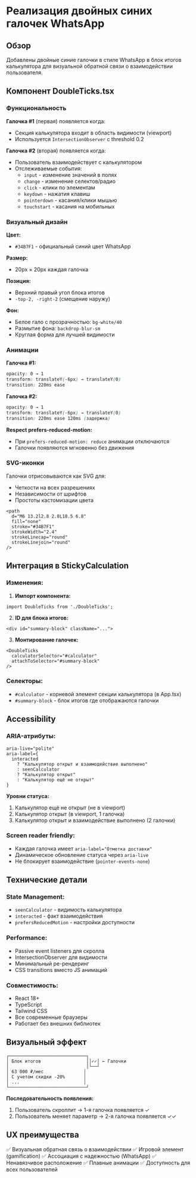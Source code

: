 # Реализация двойных синих галочек WhatsApp

## Обзор

Добавлены двойные синие галочки в стиле WhatsApp в блок итогов калькулятора для визуальной обратной связи о взаимодействии пользователя.

## Компонент DoubleTicks.tsx

### Функциональность

**Галочка #1** (первая) появляется когда:
- Секция калькулятора входит в область видимости (viewport)
- Используется `IntersectionObserver` с threshold 0.2

**Галочка #2** (вторая) появляется когда:
- Пользователь взаимодействует с калькулятором
- Отслеживаемые события:
  - `input` - изменение значений в полях
  - `change` - изменение селектов/радио
  - `click` - клики по элементам
  - `keydown` - нажатия клавиш
  - `pointerdown` - касания/клики мышью
  - `touchstart` - касания на мобильных

### Визуальный дизайн

**Цвет:**
- `#34B7F1` - официальный синий цвет WhatsApp

**Размер:**
- 20px × 20px каждая галочка

**Позиция:**
- Верхний правый угол блока итогов
- `-top-2, -right-2` (смещение наружу)

**Фон:**
- Белое гало с прозрачностью: `bg-white/40`
- Размытие фона: `backdrop-blur-sm`
- Круглая форма для лучшей видимости

### Анимации

**Галочка #1:**
```css
opacity: 0 → 1
transform: translateY(-6px) → translateY(0)
transition: 220ms ease
```

**Галочка #2:**
```css
opacity: 0 → 1
transform: translateY(-6px) → translateY(0)
transition: 220ms ease 120ms (задержка)
```

**Respect prefers-reduced-motion:**
- При `prefers-reduced-motion: reduce` анимации отключаются
- Галочки появляются мгновенно без движения

### SVG-иконки

Галочки отрисовываются как SVG для:
- Четкости на всех разрешениях
- Независимости от шрифтов
- Простоты кастомизации цвета

```tsx
<path
  d="M6 13.2l2.8 2.8L18.5 6.8"
  fill="none"
  stroke="#34B7F1"
  strokeWidth="2.4"
  strokeLinecap="round"
  strokeLinejoin="round"
/>
```

## Интеграция в StickyCalculation

### Изменения:

1. **Импорт компонента:**
```tsx
import DoubleTicks from './DoubleTicks';
```

2. **ID для блока итогов:**
```tsx
<div id="summary-block" className="...">
```

3. **Монтирование галочек:**
```tsx
<DoubleTicks 
  calculatorSelector="#calculator" 
  attachToSelector="#summary-block" 
/>
```

### Селекторы:

- `#calculator` - корневой элемент секции калькулятора (в App.tsx)
- `#summary-block` - блок итогов где отображаются галочки

## Accessibility

### ARIA-атрибуты:

```tsx
aria-live="polite"
aria-label={
  interacted
    ? "Калькулятор открыт и взаимодействие выполнено"
    : seenCalculator
    ? "Калькулятор открыт"
    : "Калькулятор ещё не открыт"
}
```

**Уровни статуса:**
1. Калькулятор ещё не открыт (не в viewport)
2. Калькулятор открыт (в viewport, 1 галочка)
3. Калькулятор открыт и взаимодействие выполнено (2 галочки)

### Screen reader friendly:
- Каждая галочка имеет `aria-label="Отметка доставки"`
- Динамическое обновление статуса через `aria-live`
- Не блокирует взаимодействие (`pointer-events-none`)

## Технические детали

### State Management:
- `seenCalculator` - видимость калькулятора
- `interacted` - факт взаимодействия
- `prefersReducedMotion` - настройки доступности

### Performance:
- Passive event listeners для скролла
- IntersectionObserver для видимости
- Минимальный ре-рендеринг
- CSS transitions вместо JS анимаций

### Совместимость:
- React 18+
- TypeScript
- Tailwind CSS
- Все современные браузеры
- Работает без внешних библиотек

## Визуальный эффект

```
┌─────────────────────────────┐
│ Блок итогов                 ││✓✓│ ← Галочки
│                             │└──┘
│ 63 000 ₽/мес               │
│ С учетом скидки -20%       │
│ ...                        │
└─────────────────────────────┘
```

**Последовательность появления:**
1. Пользователь скроллит → 1-я галочка появляется ✓
2. Пользователь меняет параметр → 2-я галочка появляется ✓✓

## UX преимущества

✅ Визуальная обратная связь о взаимодействии
✅ Игровой элемент (gamification)
✅ Ассоциация с надежностью (WhatsApp)
✅ Ненавязчивое расположение
✅ Плавные анимации
✅ Доступность для всех пользователей
